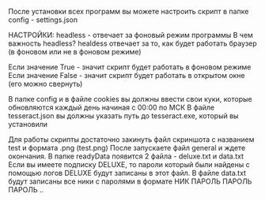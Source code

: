 После установки всех программ вы можете настроить скрипт в папке config - settings.json

НАСТРОЙКИ:
headless - отвечает за фоновый режим программы
В чем важность headless? healdess отвечает за то, как будет работать браузер (в фоновом или не в фоновом режиме)


Если значение True - значит скрипт будет работать в фоновом режиме
Если значение False - значит скрипт будет работать в открытом окне (его можно свернуть)


В папке config и в файле cookies вы должны ввести свои куки, которые обновляются каждый день начиная с 00:00 по МСК
В файле tesseract.json вы должны указать путь до tesseract.exe, который вы установили

Для работы скрипты достаточно закинуть файл скриншота с названием test и формата .png (test.png)
После запускаете файл general и ждете окончания.
В папке readyData появится 2 файла - deluxe.txt и data.txt
Если вы имеете подписку DELUXE, то пароли который были найдены с помощью логов DELUXE будут записаны в этот файл.
В файле data.txt будут записаны все ники с паролями в формате НИК ПАРОЛЬ ПАРОЛЬ ПАРОЛЬ ..
